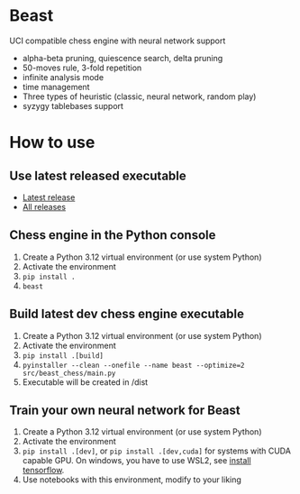 # Beast
UCI compatible chess engine with neural network support
- alpha-beta pruning, quiescence search, delta pruning
- 50-moves rule, 3-fold repetition
- infinite analysis mode
- time management
- Three types of heuristic (classic, neural network, random play)
- syzygy tablebases support

# How to use

## Use latest released executable
- [Latest release](https://github.com/maelic13/beast/releases/latest)  
- [All releases](https://github.com/maelic13/beast/releases)

## Chess engine in the Python console
1. Create a Python 3.12 virtual environment (or use system Python)
2. Activate the environment
3. ```pip install .```
4. ```beast```

## Build latest dev chess engine executable
1. Create a Python 3.12 virtual environment (or use system Python)
2. Activate the environment
3. ```pip install .[build]```
4. ```pyinstaller --clean --onefile --name beast --optimize=2 src/beast_chess/main.py```
5. Executable will be created in /dist

## Train your own neural network for Beast
1. Create a Python 3.12 virtual environment (or use system Python)
2. Activate the environment
3. ```pip install .[dev]```, or ```pip install .[dev,cuda]```
for systems with CUDA capable GPU. On windows, you have to use WSL2,
see [install tensorflow](https://www.tensorflow.org/install/pip#windows-wsl2).
4. Use notebooks with this environment, modify to your liking
